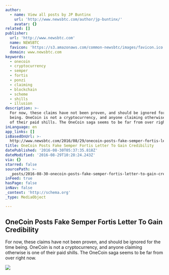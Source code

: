 ```yaml
---
author:
  - name: View all posts by JP Buntinx
    url: 'http://www.newsbtc.com/author/jp-buntinx/'
    avatar: {}
related: []
publisher:
  url: 'http://www.newsbtc.com'
  name: NEWSBTC
  favicon: 'https://s3.amazonaws.com/common-newsbtc/images/favicon.ico'
  domain: www.newsbtc.com
keywords:
  - onecoin
  - cryptocurrency
  - semper
  - fortis
  - ponzi
  - claiming
  - blockchain
  - scheme
  - shills
  - illusion
description: >-
  For now, these claims have not been proven, and should be ignored for the time
  being. OneCoin is not a cryptocurrency, and anyone claiming otherwise is one
  of their paid shills. The OneCoin saga seems to be far from over right now.
inLanguage: en
app_links: []
isBasedOnUrl: >-
  http://www.newsbtc.com/2016/08/29/onecoin-posts-fake-semper-fortis-letter-gain-credibility/
title: OneCoin Posts Fake Semper Fortis Letter To Gain Credibility
datePublished: '2016-08-30T05:37:35.818Z'
dateModified: '2016-08-29T10:28:24.243Z'
via: {}
starred: false
sourcePath: >-
  _posts/2016-08-30-onecoin-posts-fake-semper-fortis-letter-to-gain-credibility.md
inFeed: true
hasPage: false
inNav: false
_context: 'http://schema.org'
_type: MediaObject

---
```

<article style=""><h1>OneCoin Posts Fake Semper Fortis Letter To Gain Credibility</h1><p>For now, these claims have not been proven, and should be ignored for the time being. OneCoin is not a cryptocurrency, and anyone claiming otherwise is one of their paid shills. The OneCoin saga seems to be far from over right now.</p><img src="http://s3.amazonaws.com/main-newsbtc-images/2016/08/29094919/shutterstock_152237534.jpg" /></article>